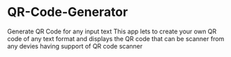 # QR-Code-Generator
Generate QR Code for any input text
This app lets to create your own QR code of any text format and displays the QR code that can be scanner from  any devies having support of QR code scanner 
